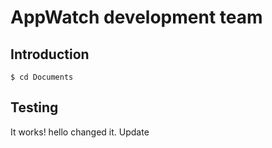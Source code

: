 # AppWatch development team
## Introduction
```javascript=
$ cd Documents

```
## Testing
It works!
hello changed it.
Update

